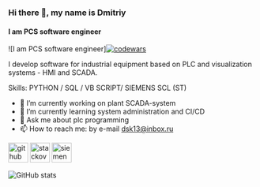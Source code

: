### Hi there 👋, my name is Dmitriy
#### I am PCS software engineer
![I am PCS software engineer][![codewars](https://www.codewars.com/users/username/badges/large)](https://www.codewars.com/users/username)   

I develop software for industrial equipment based on PLC and visualization systems - HMI and SCADA.

Skills: PYTHON / SQL / VB SCRIPT/ SIEMENS SCL (ST)

- 🔭 I’m currently working on plant SCADA-system 
- 🌱 I’m currently learning system administration and CI/CD 
- 💬 Ask me about plc programming 
- 📫 How to reach me: by e-mail dsk13@inbox.ru 


[<img src='https://cdn.jsdelivr.net/npm/simple-icons@3.0.1/icons/github.svg' alt='github' height='40'>](https://github.com/dsk13-stack)  [<img src='https://cdn.jsdelivr.net/npm/simple-icons@3.0.1/icons/stackoverflow.svg' alt='stackoverflow' height='40'>](https://stackoverflow.com/users/user:18421633)  [<img src='https://cdn.jsdelivr.net/npm/simple-icons@3.0.1/icons/siemens.svg' alt='siemens' height='40'>](https://support.industry.siemens.com/)  

![GitHub stats](https://github-readme-stats.vercel.app/api?username=dsk13-stack&show_icons=true)  

